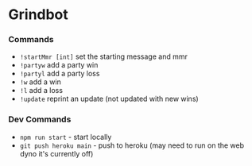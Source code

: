 # Grindbot

### Commands
- `!startMmr [int]` set the starting message and mmr
- `!partyw` add a party win
- `!partyl` add a party loss 
- `!w` add a win
- `!l` add a loss
- `!update` reprint an update (not updated with new wins)

### Dev Commands

- `npm run start` - start locally
- `git push heroku main` - push to heroku (may need to run on the web dyno it's currently off)
